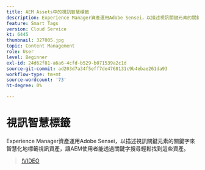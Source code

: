 ```yaml
---
title: AEM Assets中的視訊智慧標籤
description: Experience Manager資產運用Adobe Sensei，以描述視訊關鍵元素的關鍵字來智慧化地標籤視訊資產，讓AEM使用者能透過關鍵字搜尋輕鬆找到這些資產。
feature: Smart Tags
version: Cloud Service
kt: 6445
thumbnail: 327005.jpg
topic: Content Management
role: User
level: Beginner
exl-id: 24d62f81-a6a6-4cfd-b529-b071539a2c1d
source-git-commit: ad203d7a34f5eff7de4768131c9b4ebae261da93
workflow-type: tm+mt
source-wordcount: '73'
ht-degree: 0%

---
```


# 視訊智慧標籤

Experience Manager資產運用Adobe Sensei，以描述視訊關鍵元素的關鍵字來智慧化地標籤視訊資產，讓AEM使用者能透過關鍵字搜尋輕鬆找到這些資產。

>[!VIDEO](https://video.tv.adobe.com/v/327005/?quality=12&learn=on)
